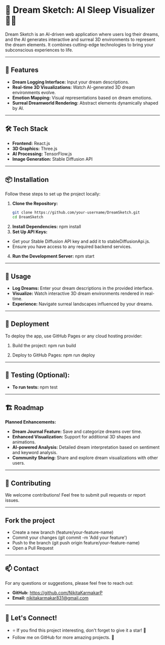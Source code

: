 # 🔮 Dream Sketch: AI Sleep Visualizer 🎨💭

Dream Sketch is an AI-driven web application where users log their dreams, and the AI generates interactive and surreal 3D environments to represent the dream elements. It combines cutting-edge technologies to bring your subconscious experiences to life.

---

## 🚀 Features
- **Dream Logging Interface:** Input your dream descriptions.
- **Real-time 3D Visualizations:** Watch AI-generated 3D dream environments evolve.
- **Emotion Mapping:** Visual representations based on dream emotions.
- **Surreal Dreamworld Rendering:** Abstract elements dynamically shaped by AI.

---

## 🛠 Tech Stack
- **Frontend:** React.js
- **3D Graphics:** Three.js
- **AI Processing:** TensorFlow.js
- **Image Generation:** Stable Diffusion API

---

## 📦 Installation
Follow these steps to set up the project locally:

1. **Clone the Repository:**
   ```bash
   git clone https://github.com/your-username/DreamSketch.git
   cd DreamSketch
2. **Install Dependencies:**
   npm install
3. **Set Up API Keys:**
  - Get your Stable Diffusion API key and add it to stableDiffusionApi.js.
  - Ensure you have access to any required backend services.
4. **Run the Development Server:**
    npm start

---

## 🔧 Usage
- **Log Dreams:** Enter your dream descriptions in the provided interface.
- **Visualize:** Watch interactive 3D dream environments rendered in real-time.
- **Experience:** Navigate surreal landscapes influenced by your dreams.

---

## 🚀 Deployment
To deploy the app, use GitHub Pages or any cloud hosting provider:

1. Build the project:
   npm run build

2. Deploy to GitHub Pages:
   npm run deploy

---

## 🧪 Testing (Optional):
- **To run tests:**
  npm test

---

## 🏗 Roadmap

**Planned Enhancements:**
- **Dream Journal Feature:** Save and categorize dreams over time.
- **Enhanced Visualization:** Support for additional 3D shapes and animations.
- **AI-powered Analysis:** Detailed dream interpretation based on sentiment and keyword analysis.
- **Community Sharing:** Share and explore dream visualizations with other users.

---

## 🤝 Contributing
We welcome contributions! Feel free to submit pull requests or report issues.

---

## Fork the project
- Create a new branch (feature/your-feature-name)
- Commit your changes (git commit -m 'Add your feature')
- Push to the branch (git push origin feature/your-feature-name)
- Open a Pull Request

---

## 📫 Contact
For any questions or suggestions, please feel free to reach out:

- **GitHub:** https://github.com/NikitaKarmakarP
- **Email:** nikitakarmakar831@gmail.com

---

## 🔗 Let's Connect!
- ⭐ If you find this project interesting, don't forget to give it a star! 🌟
- Follow me on GitHub for more amazing projects. 🚀
